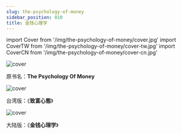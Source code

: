 ```yaml
---
slug: the-psychology-of-money
sidebar_position: 010
title: 金钱心理学
---
```


import Cover from '/img/the-psychology-of-money/cover.jpg'
import CoverTW from '/img/the-psychology-of-money/cover-tw.jpg'
import CoverCN from '/img/the-psychology-of-money/cover-cn.jpg'

<img src={Cover} alt="cover" style={{width:300}} />

原书名：**The Psychology Of Money**

<img src={CoverTW} alt="cover" style={{width:300}} />

台湾版：《**致富心態**》

<img src={CoverCN} alt="cover" style={{width:300}} />

大陆版：《**金钱心理学**》




